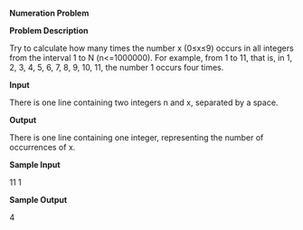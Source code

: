 **Numeration Problem**

**Problem Description**

Try to calculate how many times the number x (0≤x≤9) occurs in all integers from the interval 1 to N (n\<=1000000). For example, from 1 to 11, that is, in 1, 2, 3, 4, 5, 6, 7, 8, 9, 10, 11, the number 1 occurs four times.

**Input**

There is one line containing two integers n and x, separated by a space.

**Output**

There is one line containing one integer, representing the number of occurrences of x.

**Sample Input**

11 1

**Sample Output**

4
